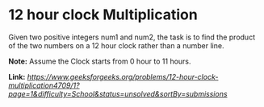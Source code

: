 # 12 hour clock Multiplication
Given two positive integers num1 and num2, the task is to find the product of the two numbers on a 12 hour clock rather than a number line.  
  
**Note:** Assume the Clock starts from 0 hour to 11 hours.  
  
**Link:** _https://www.geeksforgeeks.org/problems/12-hour-clock-multiplication4709/1?page=1&difficulty=School&status=unsolved&sortBy=submissions_
